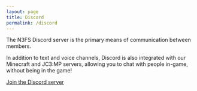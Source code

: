 ```yaml
---
layout: page
title: Discord
permalink: /discord
---
```


<p class="lead">The N3FS Discord server is the primary means of communication between members. </p>

In addition to text and voice channels, Discord is also integrated with our Minecraft and JC3:MP servers, allowing you to chat with people in-game, without being in the game!

<a href="https://discord.gg/emfFRbW" class="option">Join the Discord server</a>